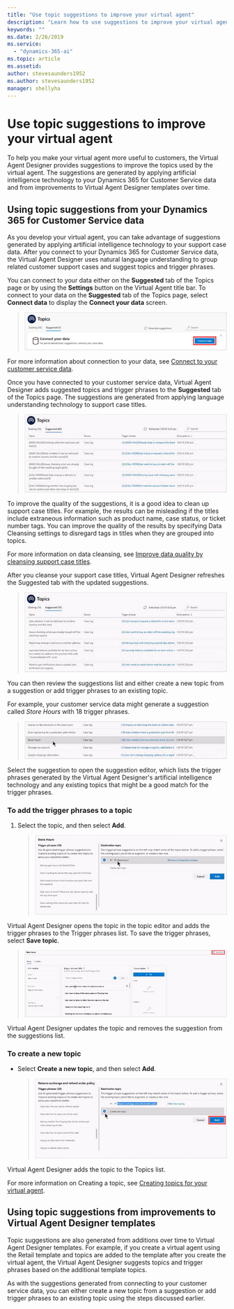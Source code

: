 ```yaml
---
title: "Use topic suggestions to improve your virtual agent"
description: "Learn how to use suggestions to improve your virtual agent."
keywords: ""
ms.date: 2/26/2019
ms.service:
  - "dynamics-365-ai"
ms.topic: article
ms.assetid: 
author: stevesaunders1952
ms.author: stevesaunders1952
manager: shellyha
---
```


# Use topic suggestions to improve your virtual agent

To help you make your virtual agent more useful to customers, the Virtual Agent Designer provides suggestions to improve the topics used by the virtual agent. The suggestions are generated by applying artificial intelligence technology to your Dynamics 365 for Customer Service data and from improvements to Virtual Agent Designer templates over time.

## Using topic suggestions from your Dynamics 365 for Customer Service data

As you develop your virtual agent, you can take advantage of suggestions generated by applying artificial intelligence technology to your support case data. After you connect to your Dynamics 365 for Customer Service data, the Virtual Agent Designer uses natural language understanding to group related customer support cases and suggest topics and trigger phrases.

You can connect to your data either on the **Suggested** tab of the Topics page or by using the **Settings** button on the Virtual Agent title bar. To connect to your data on the **Suggested** tab of the Topics page, select **Connect data** to display the **Connect your data** screen.

   > ![Connect Suggested tab](media/connect-suggestions.png)

For more information about connection to your data, see [Connect to your customer service data](how-to-connect-data.md).

Once you have connected to your customer service data, Virtual Agent Designer adds suggested topics and trigger phrases to the **Suggested** tab of the Topics page. The suggestions are generated from applying language understanding technology to support case titles.

   > ![Suggested topics](media/suggested-topics.png)

To improve the quality of the suggestions, it is a good idea to clean up support case titles. For example, the results can be misleading if the titles include extraneous information such as product name, case status, or ticket number tags. You can improve the quality of the results by specifying Data Cleansing settings to disregard tags in titles when they are grouped into topics.

For more information on data cleansing, see [Improve data quality by cleansing support case titles](how-to-cleanse-data.md).

After you cleanse your support case titles, Virtual Agent Designer refreshes the Suggested tab with the updated suggestions.

   > ![Cleansed topics](media/cleansed-topics.png)

You can then review the suggestions list and either create a new topic from a suggestion or add trigger phrases to an existing topic.

For example, your customer service data might generate a suggestion called *Store Hours* with 18 trigger phrases.

   > ![Store hours suggestion](media/store-suggestion.png)

Select the suggestion to open the suggestion editor, which lists the trigger phrases generated by the Virtual Agent Designer's artificial intelligence technology and any existing topics that might be a good match for the trigger phrases.

### To add the trigger phrases to a topic

1. Select the topic, and then select **Add**.

   > ![Add trigger phrases](media/add-triggers.png)

Virtual Agent Designer opens the topic in the topic editor and adds the trigger phrases to the Trigger phrases list. To save the trigger phrases, select **Save topic**.

   > ![Save topic](media/save-phrases.png)

Virtual Agent Designer updates the topic and removes the suggestion from the suggestions list.

### To create a new topic

* Select **Create a new topic**, and then select **Add**.

   > ![Create new topic](media/destination-topic.png)

Virtual Agent Designer adds the topic to the Topics list.

For more information on Creating a topic, see [Creating topics for your virtual agent](getting-started-create-topics.md).

## Using topic suggestions from improvements to Virtual Agent Designer templates

Topic suggestions are also generated from additions over time to Virtual Agent Designer templates. For example, if you create a virtual agent using the Retail template and topics are added to the template after you create the virtual agent, the Virtual Agent Designer suggests topics and trigger phrases based on the additional template topics.

As with the suggestions generated from connecting to your customer service data, you can either create a new topic from a suggestion or add trigger phrases to an existing topic using the steps discussed earlier.
